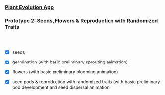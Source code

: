 ### [Plant Evolution App](https://github.com/matthewmain/plant_evolution_app) 
### Prototype 2: Seeds, Flowers & Reproduction with Randomized Traits

<br>
<br>

- [X] seeds 

- [X] germination (with basic preliminary sprouting animation)

- [X] flowers (with basic preliminary blooming animation)

- [X] seed pods & reproduction with randomized traits (with basic preliminary pod development and seed dispersal animation)

